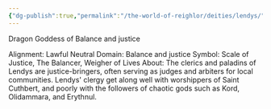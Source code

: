 ```yaml
---
{"dg-publish":true,"permalink":"/the-world-of-reighlor/deities/lendys/"}
---
```


Dragon Goddess of Balance and justice

Alignment: Lawful Neutral 
Domain: Balance and justice
Symbol: Scale of Justice, The Balancer, Weigher of Lives
About: The clerics and paladins of Lendys are justice-bringers, often serving as judges and arbiters for local communities.  Lendys' clergy get along well with worshippers of Saint Cuthbert, and poorly with the followers of chaotic gods such as Kord, Olidammara, and Erythnul.
